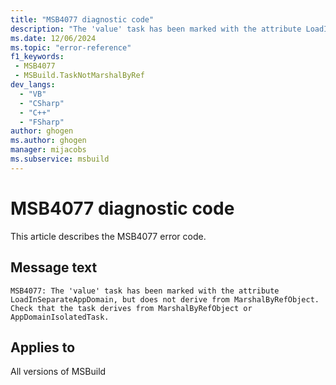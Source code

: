 ```yaml
---
title: "MSB4077 diagnostic code"
description: "The 'value' task has been marked with the attribute LoadInSeparateAppDomain, but does not derive from MarshalByRefObject. Check that the task derives from MarshalByRefObject or AppDomainIsolatedTask."
ms.date: 12/06/2024
ms.topic: "error-reference"
f1_keywords:
 - MSB4077
 - MSBuild.TaskNotMarshalByRef
dev_langs:
  - "VB"
  - "CSharp"
  - "C++"
  - "FSharp"
author: ghogen
ms.author: ghogen
manager: mijacobs
ms.subservice: msbuild
---
```


# MSB4077 diagnostic code

<!-- :::ErrorDefinitionDescription::: -->
<!-- :::editable-content name="introDescription"::: -->
This article describes the MSB4077 error code.
<!-- :::editable-content-end::: -->

## Message text

`MSB4077: The 'value' task has been marked with the attribute LoadInSeparateAppDomain, but does not derive from MarshalByRefObject. Check that the task derives from MarshalByRefObject or AppDomainIsolatedTask.`

<!-- :::editable-content name="postOutputDescription"::: -->
<!--
{StrBegin="MSB4077: "}LOCALIZATION: <LoadInSeparateAppDomain>, <MarshalByRefObject>, <AppDomainIsolatedTask> should not be localized.
-->
<!-- :::editable-content-end::: -->
<!-- :::ErrorDefinitionDescription-end::: -->

## Applies to

All versions of MSBuild
